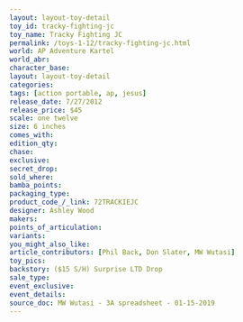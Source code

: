 ```yaml
---
layout: layout-toy-detail 
toy_id: tracky-fighting-jc
toy_name: Tracky Fighting JC
permalink: /toys-1-12/tracky-fighting-jc.html
world: AP Adventure Kartel
world_abr: 
character_base: 
layout: layout-toy-detail
categories: 
tags: [action portable, ap, jesus]
release_date: 7/27/2012
release_price: $45 
scale: one twelve
size: 6 inches
comes_with: 
edition_qty: 
chase: 
exclusive: 
secret_drop: 
sold_where: 
bamba_points: 
packaging_type: 
product_code_/_link: 72TRACKIEJC
designer: Ashley Wood
makers: 
points_of_articulation: 
variants: 
you_might_also_like: 
article_contributors: [Phil Back, Don Slater, MW Wutasi]
toy_pics: 
backstory: ($15 S/H) Surprise LTD Drop
sale_type: 
event_exclusive: 
event_details: 
source_doc: MW Wutasi - 3A spreadsheet - 01-15-2019
---
```

